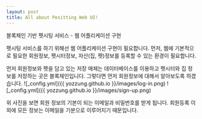 ```yaml
---
layout: post
title: All about Pesitting Web UI!
---
```


블록체인 기반 펫시팅 서비스 - 웹 어플리케이션 구현

펫시팅 서비스를 하기 위해선 웹 어플리케이션 구현이 필요합니다.
먼저, 웹에 기본적으로 필요한 회원정보, 펫시터정보, 자산(집, 펫)정보를 등록할 수 있는 환경이 필요합니다.

먼저 회원정보와 펫을 담고 있는 저장 매체는 데이터베이스를 이용하고 펫시터와 집 정보를 저장하는 곳은 블록체인입니다.
그렇다면 먼저 회원정보에 대해서 알아보도록 하겠습니다.
![_config.yml]({{ yozzung.github.io }}/images/log-in.png)
![_config.yml]({{ yozzung.github.io }}/images/sign-up.png)

위 사진을 보면 회원 정보의 기본이 되는 이메일과 비밀번호를 받게 됩니다. 회원등록 이외에 모든 정보는
이메일을 기분으로 이루어지기 때문입니다. 
